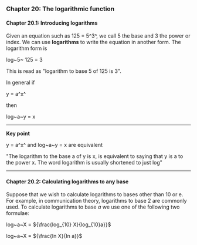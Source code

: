 ### Chapter 20: The logarithmic function

#### Chapter 20.1: Introducing logarithms

Given an equation such as 125 = 5^3^, we call 5 the base and 3 the power or index. We can use **logarithms** to write the equation in another form. The logarithm form is

log~5~ 125 = 3

This is read as "logarithm to base 5 of 125 is 3".

In general if

y = a^x^

then

log~a~y = x

---

**Key point**

y = a^x^ and log~a~y = x are equivalent

"The logarithm to the base a of y is x, is equivalent to saying that y is a to the power x. The word logarithm is usually shortened to just log"

---

#### Chapter 20.2: Calculating logarithms to any base

Suppose that we wish to calculate logarithms to bases other than 10 or e. For example, in communication theory, logarithms to base 2 are commonly used. To calculate logarithms to base _a_ we use one of the following two formulae:

log~a~X = ${\frac{log_{10} X}{log_{10}a}}$

log~a~X = ${\frac{In X}{In a}}$
